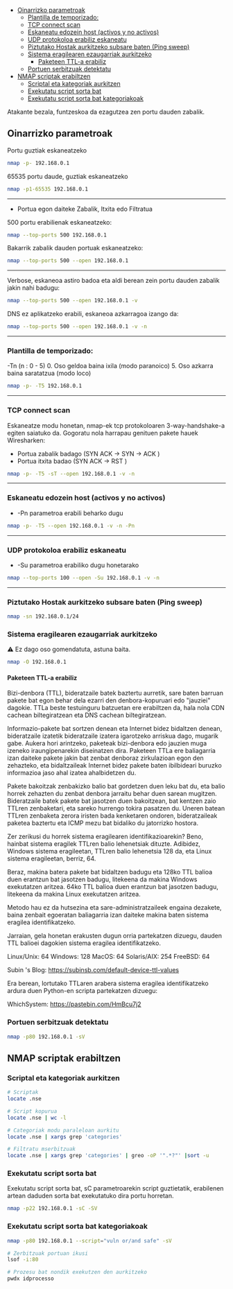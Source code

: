 
- [Oinarrizko parametroak](#oinarrizko-parametroak)
  - [Plantilla de temporizado:](#plantilla-de-temporizado)
  - [TCP connect scan](#tcp-connect-scan)
  - [Eskaneatu edozein host (activos y no activos)](#eskaneatu-edozein-host-activos-y-no-activos)
  - [UDP protokoloa erabiliz eskaneatu](#udp-protokoloa-erabiliz-eskaneatu)
  - [Piztutako Hostak aurkitzeko subsare baten (Ping sweep)](#piztutako-hostak-aurkitzeko-subsare-baten-ping-sweep)
  - [Sistema eragilearen ezaugarriak aurkitzeko](#sistema-eragilearen-ezaugarriak-aurkitzeko)
    - [Paketeen TTL-a erabiliz](#paketeen-ttl-a-erabiliz)
  - [Portuen serbitzuak detektatu](#portuen-serbitzuak-detektatu)
- [NMAP scriptak erabiltzen](#nmap-scriptak-erabiltzen)
  - [Scriptal eta kategoriak aurkitzen](#scriptal-eta-kategoriak-aurkitzen)
  - [Exekutatu script sorta bat](#exekutatu-script-sorta-bat)
  - [Exekutatu script sorta bat kategoriakoak](#exekutatu-script-sorta-bat-kategoriakoak)


Atakante bezala, funtzeskoa da ezagutzea zen portu dauden zabalik.

## Oinarrizko parametroak

Portu guztiak eskaneatzeko

```bash
nmap -p- 192.168.0.1 
```

65535 portu daude, guztiak eskaneatzeko

```bash
nmap -p1-65535 192.168.0.1 
```
---

- Portua egon daiteke Zabalik, Itxita edo Filtratua

500 portu erabilienak eskaneatzeko:

```bash
nmap --top-ports 500 192.168.0.1 
```

Bakarrik zabalik dauden portuak eskaneatzeko:

```bash
nmap --top-ports 500 --open 192.168.0.1 
```

---
Verbose, eskaneoa astiro badoa eta aldi berean zein portu dauden zabalik jakin nahi badugu:

```bash
nmap --top-ports 500 --open 192.168.0.1 -v
```

DNS ez aplikatzeko erabili, eskaneoa azkarragoa izango da:
```bash
nmap --top-ports 500 --open 192.168.0.1 -v -n
```

---

### Plantilla de temporizado:

-Tn  (n : 0 - 5) 
0. Oso geldoa baina ixila (modo paranoico)
5. Oso azkarra baina saratatzua (modo loco)

```bash
nmap -p- -T5 192.168.0.1 
```

---
### TCP connect scan

Eskaneatze modu honetan, nmap-ek tcp protokoloaren 3-way-handshake-a egiten saiatuko da. Gogoratu nola harrapau genituen pakete hauek Wiresharken:
- Portua zabalik badago (SYN ACK -> SYN -> ACK )
- Portua itxita badao (SYN ACK -> RST )
  
```bash
nmap -p- -T5 -sT --open 192.168.0.1 -v -n
```

---
### Eskaneatu edozein host (activos y no activos)

- -Pn parametroa erabili beharko dugu


```bash
nmap -p- -T5 --open 192.168.0.1 -v -n -Pn
```

---
### UDP protokoloa erabiliz eskaneatu

- -Su  parametroa erabiliko dugu honetarako

```bash
nmap --top-ports 100 --open -Su 192.168.0.1 -v -n
```

---
### Piztutako Hostak aurkitzeko subsare baten (Ping sweep)

```bash
nmap -sn 192.168.0.1/24
 ```

### Sistema eragilearen ezaugarriak aurkitzeko

⚠️ Ez dago oso gomendatuta, astuna baita.

```bash
nmap -O 192.168.0.1
```

#### Paketeen TTL-a erabiliz 

Bizi-denbora (TTL), bideratzaile batek baztertu aurretik, sare baten barruan pakete bat egon behar dela ezarri den denbora-kopuruari edo "jauziei" dagokie. TTLa beste testuinguru batzuetan ere erabiltzen da, hala nola CDN cachean biltegiratzean eta DNS cachean biltegiratzean.

Informazio-pakete bat sortzen denean eta Internet bidez bidaltzen denean, bideratzaile izatetik bideratzaile izatera igarotzeko arriskua dago, mugarik gabe. Aukera hori arintzeko, paketeak bizi-denbora edo jauzien muga izeneko iraungipenarekin diseinatzen dira. Paketeen TTLa ere baliagarria izan daiteke pakete jakin bat zenbat denboraz zirkulazioan egon den zehazteko, eta bidaltzaileak Internet bidez pakete baten ibilbideari buruzko informazioa jaso ahal izatea ahalbidetzen du.

Pakete bakoitzak zenbakizko balio bat gordetzen duen leku bat du, eta balio horrek zehazten du zenbat denbora jarraitu behar duen sarean mugitzen. Bideratzaile batek pakete bat jasotzen duen bakoitzean, bat kentzen zaio TTLren zenbaketari, eta sareko hurrengo tokira pasatzen du. Uneren batean TTLren zenbaketa zerora iristen bada kenketaren ondoren, bideratzaileak paketea baztertu eta ICMP mezu bat bidaliko du jatorrizko hostora.

Zer zerikusi du horrek sistema eragilearen identifikazioarekin? Beno, hainbat sistema eragilek TTLren balio lehenetsiak dituzte. Adibidez, Windows sistema eragileetan, TTLren balio lehenetsia 128 da, eta Linux sistema eragileetan, berriz, 64.

Beraz, makina batera pakete bat bidaltzen badugu eta 128ko TTL balioa duen erantzun bat jasotzen badugu, litekeena da makina Windows exekutatzen aritzea. 64ko TTL balioa duen erantzun bat jasotzen badugu, litekeena da makina Linux exekutatzen aritzea.

Metodo hau ez da hutsezina eta sare-administratzaileek engaina dezakete, baina zenbait egoeratan baliagarria izan daiteke makina baten sistema eragilea identifikatzeko.

Jarraian, gela honetan erakusten dugun orria partekatzen dizuegu, dauden TTL balioei dagokien sistema eragilea identifikatzeko.

Linux/Unix: 64
Windows: 128
MacOS: 64
Solaris/AIX: 254
FreeBSD: 64

Subin 's Blog: https://subinsb.com/default-device-ttl-values 

Era berean, lortutako TTLaren arabera sistema eragilea identifikatzeko ardura duen Python-en scripta partekatzen dizuegu:

WhichSystem: https://pastebin.com/HmBcu7j2

### Portuen serbitzuak detektatu

```bash
nmap -p80 192.168.0.1 -sV
```

## NMAP scriptak erabiltzen

### Scriptal eta kategoriak aurkitzen
```bash
# Scriptak
locate .nse

# Script kopurua
locate .nse | wc -l

# Categoriak modu paraleloan aurkitu
locate .nse | xargs grep 'categories'

# Filtratu mserbitzuak
locate .nse | xargs grep 'categories' | greo -oP '".*?"' |sort -u 

```

### Exekutatu script sorta bat
Exekutatu script sorta bat, sC parametroarekin script guztietatik, erabilenen artean daduden sorta bat exekutatuko dira portu horretan.

```bash
nmap -p22 192.168.0.1 -sC -SV
```


### Exekutatu script sorta bat kategoriakoak

```bash
nmap -p80 192.168.0.1 --script="vuln or/and safe" -sV 
```
 

```bash
# Zerbitzuak portuan ikusi
lsof -i:80

# Prozesu bat nondik exekutzen den aurkitzeko
pwdx idprocesso 
```
